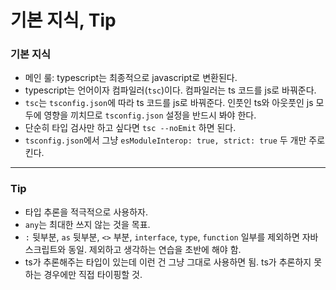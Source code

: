 # 기본 지식, Tip

### 기본 지식
- 메인 룰: typescript는 최종적으로 javascript로 변환된다. 
- typescript는 언어이자 컴파일러(`tsc`)이다. 컴파일러는 ts 코드를 js로 바꿔준다.
- `tsc`는 `tsconfig.json`에 따라 ts 코드를 js로 바꿔준다. 인풋인 ts와 아웃풋인 js 모두에 영향을 끼치므로 `tsconfig.json` 설정을 반드시 봐야 한다.
- 단순히 타입 검사만 하고 싶다면 `tsc --noEmit` 하면 된다.
- `tsconfig.json`에서 그냥 `esModuleInterop: true, strict: true` 두 개만 주로 킨다.

---
### Tip
-  타입 추론을 적극적으로 사용하자.
- `any`는 최대한 쓰지 않는 것을 목표.
- `:` 뒷부분, `as` 뒷부분, `<>` 부분, `interface`, `type`, `function` 일부를 제외하면 자바스크립트와 동일. 제외하고 생각하는 연습을 초반에 해야 함.
- ts가 추론해주는 타입이 있는데 이런 건 그냥 그대로 사용하면 됨. ts가 추론하지 못하는 경우에만 직접 타이핑할 것.